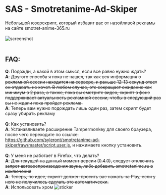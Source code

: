 # SAS - Smotretanime-Ad-Skiper
Небольшой юзерскрипт, который избавит вас от назойливой рекламы на сайте smotret-anime-365.ru
<br>
<br>
![screenshot](https://pp.userapi.com/c851320/v851320732/8ac35/xwJ5i8tc_wc.jpg)
<br>
<br>
## FAQ:
**Q**: Подожди, а какой в этом смысл, если все равно нужно ждать?
<br>
**A**: ~~Другого способа я пока не нашел, так как вся информация о рекламной сессии находится на сервере, и раньше 12-13 секунд ответ он отдавать не хочет. В любом случае, это сокращает ожидание как минимум в 2 раза, а также, пока вы смотрите видео, скрипт в фоне поддерживает актуальность рекламной сессии, чтобы в следующий раз вы не ждали пока пройдет реклама.~~
<br>
**A**: Теперь вам нужно подождать лишь один раз, затем скрипт будет сразу убирать рекламу
<br>
<br>
**Q**: Как установить?
<br>
**A**: Устанавливаете расширение Tampermonkey для своего браузера, после чего переходите по ссылке: https://github.com/syleront/smotretanime-ad-skiper/raw/master/script.user.js, и нажимаете кнопку установить.
<br>
<br>
**Q**: У меня не работает в Firefox, что делать?
<br>
**A**: ~~Для текущей на данный момент версии (0.4.0), следует отключить запрет автовоспроизведения звука, либо добавить smotretanime.ru в исключения~~
<br>
**A**: ~~Теперь, по идее, скрипт должен просить вас нажать на Play, если у него не получилось сделать это автоматически.~~
<br>
**A**: Использовать хром
![sticker](https://vk.com/sticker/1-5608-128)
<br>